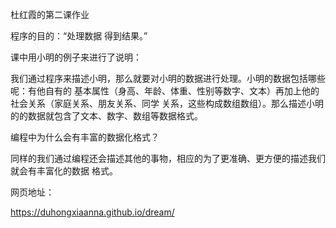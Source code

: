 ﻿杜红霞的第二课作业

程序的目的：“处理数据  得到结果。”

课中用小明的例子来进行了说明：

我们通过程序来描述小明，那么就要对小明的数据进行处理。小明的数据包括哪些呢：有他自有的
基本属性（身高、年龄、体重、性别等数字、文本）再加上他的社会关系（家庭关系、朋友关系、同学
关系，这些构成数组数组）。那么描述小明的的数据就包含了文本、数字、数组等数据格式。

编程中为什么会有丰富的数据化格式？

同样的我们通过编程还会描述其他的事物，相应的为了更准确、更方便的描述我们就会有丰富化的数据
格式。



网页地址：

https://duhongxiaanna.github.io/dream/

